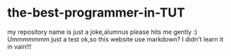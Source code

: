 # the-best-programmer-in-TUT
my repository name is just a joke,alumnus please hits me gently :)
Ummmmmmm just a test
ok,so this website use markdown?
I didn't learn it in vain!!!
